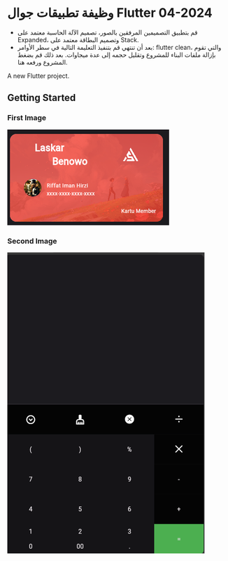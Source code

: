 # وظيفة تطبيقات جوال Flutter 04-2024
- قم بتطبيق التصميمين المرفقين بالصور، تصميم الآلة الحاسبة معتمد على Expanded، وتصميم البطاقة معتمد على Stack.
- بعد أن تنتهي قم بتنفيذ التعليمة التالية في سطر الأوامر: flutter clean، والتي تقوم بإزالة ملفات البناء للمشروع وتقليل حجمه إلى عدة ميجاوات.
  بعد ذلك قم بضغط المشروع ورفعه هنا.

A new Flutter project.

## Getting Started

### First Image 
![img.png](img.png)


### Second Image
![img_1.png](img_1.png)